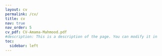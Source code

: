 ```yaml
---
layout: cv
permalink: /cv/
title: cv
nav: true
nav_order: 5
cv_pdf: CV-Amama-Mahmood.pdf
#description: This is a description of the page. You can modify it in '_pages/cv.md'. You can also change or remove the top pdf download button.
toc:
  sidebar: left
---
```

